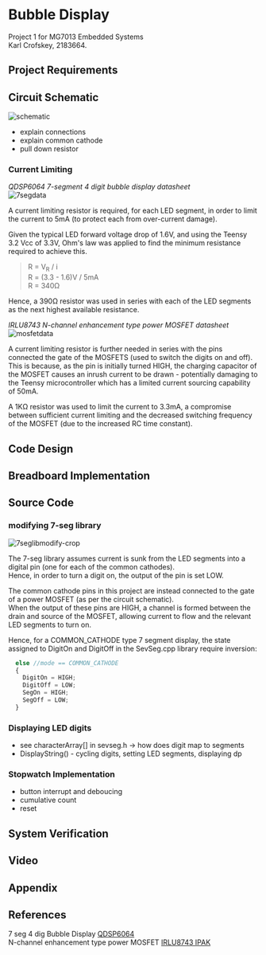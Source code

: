 # Bubble Display
Project 1 for MG7013 Embedded Systems  
Karl Crofskey, 2183664.

## Project Requirements


## Circuit Schematic
<img src="https://i.ibb.co/M6vz32c/schematic.jpg" alt="schematic" border="0">

* explain connections
* explain common cathode
* pull down resistor

### Current Limiting
*QDSP6064 7-segment 4 digit bubble display datasheet*  
<img src="https://i.ibb.co/M5BWF7f/7segdata.jpg" alt="7segdata" border="0">

A current limiting resistor is required, for each LED segment, in order to limit the current to 5mA (to protect each from over-current damage).

Given the typical LED forward voltage drop of 1.6V, and using the Teensy 3.2 Vcc of 3.3V, Ohm's law was applied to find the minimum resistance required to achieve this.  

> R = V<sub>R</sub> / i  
> R = (3.3 - 1.6)V / 5mA  
> R = 340Ω  

Hence, a 390Ω resistor was used in series with each of the LED segments as the next highest available resistance.

*IRLU8743 N-channel enhancement type power MOSFET datasheet*  
<img src="https://i.ibb.co/QbzmJbC/mosfetdata.jpg" alt="mosfetdata" border="0">

A current limiting resistor is further needed in series with the pins connected the gate of the MOSFETS (used to switch the digits on and off). This is because, as the pin is initially turned HIGH, the charging capacitor of the MOSFET causes an inrush current to be drawn - potentially damaging to the Teensy microcontroller which has a limited current sourcing capability of 50mA.

A 1KΩ resistor was used to limit the current to 3.3mA, a compromise between sufficient current limiting and the decreased switching frequency of the MOSFET (due to the increased RC time constant).


## Code Design


## Breadboard Implementation


## Source Code
### modifying 7-seg library
<img src="https://i.ibb.co/fq2mF9J/7seglibmodify-crop.jpg" alt="7seglibmodify-crop" border="0">

The 7-seg library assumes current is sunk from the LED segments into a digital pin (one for each of the common cathodes).  
Hence, in order to turn a digit on, the output of the pin is set LOW.  

The common cathode pins in this project are instead connected to the gate of a power MOSFET (as per the circuit schematic).   
When the output of these pins are HIGH, a channel is formed between the drain and source of the MOSFET, allowing current to flow and the relevant LED segments to turn on.  

Hence, for a COMMON_CATHODE type 7 segment display, the state assigned to DigitOn and DigitOff in the SevSeg.cpp library require inversion:  

```JavaScript
  else //mode == COMMON_CATHODE
  {
    DigitOn = HIGH;
    DigitOff = LOW;
    SegOn = HIGH;
    SegOff = LOW;
  }
```

### Displaying LED digits

* see characterArray[] in sevseg.h -> how does digit map to segments
* DisplayString() - cycling digits, setting LED segments, displaying dp

### Stopwatch Implementation

* button interrupt and deboucing
* cumulative count
* reset


## System Verification

## Video

## Appendix


## References
7 seg 4 dig Bubble Display [QDSP6064](https://cdn.sparkfun.com/datasheets/Components/LED/BB_QDSP_DS.pdf)  
N-channel enhancement type power MOSFET [IRLU8743 IPAK](https://www.infineon.com/dgdl/irlr8743pbf.pdf?fileId=5546d462533600a4015356719c7e26ff)
